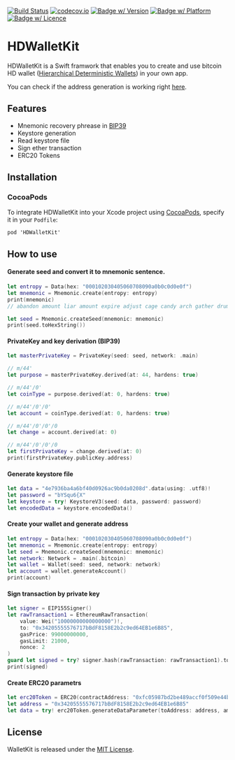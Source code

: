 [![Build Status](https://travis-ci.com/essentiaone/HDWallet.svg?branch=develop)](https://travis-ci.com/essentiaone/HDWallet)
[![codecov.io](https://codecov.io/gh/essentiaone/HDWallet/branch/develop/graphs/badge.svg)](https://codecov.io/gh/essentiaone/HDWallet/branch/develop)
[![Badge w/ Version](https://cocoapod-badges.herokuapp.com/v/HDWalletKit/badge.png)](https://cocoadocs.org/docsets/HDWalletKit)
[![Badge w/ Platform](https://cocoapod-badges.herokuapp.com/p/HDWalletKit/badge.svg)](https://cocoadocs.org/docsets/HDWalletKit)
[![Badge w/ Licence](https://cocoapod-badges.herokuapp.com/l/HDWalletKit/badge.svg)](https://cocoadocs.org/docsets/HDWalletKit)

# HDWalletKit
HDWalletKit is a Swift framwork that enables you to create and use bitcoin HD wallet ([Hierarchical Deterministic Wallets](https://github.com/bitcoin/bips/blob/master/bip-0032.mediawiki)) in your own app.

You can check if the address generation is working right [here](https://iancoleman.io/bip39/).

## Features
- Mnemonic recovery phrease in [BIP39](https://github.com/bitcoin/bips/blob/master/bip-0039.mediawiki)
- Keystore generation
- Read keystore file
- Sign ether transaction
- ERC20 Tokens

## Installation
### CocoaPods
<p>To integrate HDWalletKit into your Xcode project using <a href="http://cocoapods.org">CocoaPods</a>, specify it in your <code>Podfile</code>:</p>
<pre><code class="ruby language-ruby">pod 'HDWalletKit'</code></pre>

## How to use
#### Generate seed and convert it to mnemonic sentence.
```swift
let entropy = Data(hex: "000102030405060708090a0b0c0d0e0f")
let mnemonic = Mnemonic.create(entropy: entropy)
print(mnemonic)
// abandon amount liar amount expire adjust cage candy arch gather drum buyer

let seed = Mnemonic.createSeed(mnemonic: mnemonic)
print(seed.toHexString())
```
#### PrivateKey and key derivation (BIP39)

```swift
let masterPrivateKey = PrivateKey(seed: seed, network: .main)

// m/44'
let purpose = masterPrivateKey.derived(at: 44, hardens: true)

// m/44'/0'
let coinType = purpose.derived(at: 0, hardens: true)

// m/44'/0'/0'
let account = coinType.derived(at: 0, hardens: true)

// m/44'/0'/0'/0
let change = account.derived(at: 0)

// m/44'/0'/0'/0
let firstPrivateKey = change.derived(at: 0)
print(firstPrivateKey.publicKey.address)
```
#### Generate keystore file
```swift
let data = "4e7936ba4a6bf40d0926ac9b0da0208d".data(using: .utf8)!
let password = "bYSqu6{X"
let keystore = try! KeystoreV3(seed: data, password: password)
let encodedData = keystore.encodedData()
```
#### Create your wallet and generate address
```swift
let entropy = Data(hex: "000102030405060708090a0b0c0d0e0f")
let mnemonic = Mnemonic.create(entropy: entropy)
let seed = Mnemonic.createSeed(mnemonic: mnemonic)
let network: Network = .main(.bitcoin)
let wallet = Wallet(seed: seed, network: network)
let account = wallet.generateAccount()
print(account)
```
#### Sign transaction by private key
```swift
let signer = EIP155Signer()
let rawTransaction1 = EthereumRawTransaction(
    value: Wei("10000000000000000")!,
    to: "0x34205555576717bBdF8158E2b2c9ed64EB1e6B85",
    gasPrice: 99000000000,
    gasLimit: 21000,
    nonce: 2
)
guard let signed = try? signer.hash(rawTransaction: rawTransaction1).toHexString() else { return }
print(signed)
```
#### Create ERC20 parametrs
```swift
let erc20Token = ERC20(contractAddress: "0xfc05987bd2be489accf0f509e44b0145d68240f7", decimal: 18, symbol: "ESS")
let address = "0x34205555576717bBdF8158E2b2c9ed64EB1e6B85"
let data = try! erc20Token.generateDataParameter(toAddress: address, amount: "3") 
```
## License
WalletKit is released under the [MIT License](https://github.com/essentiaone/HDWallet/blob/develop/LICENSE).
